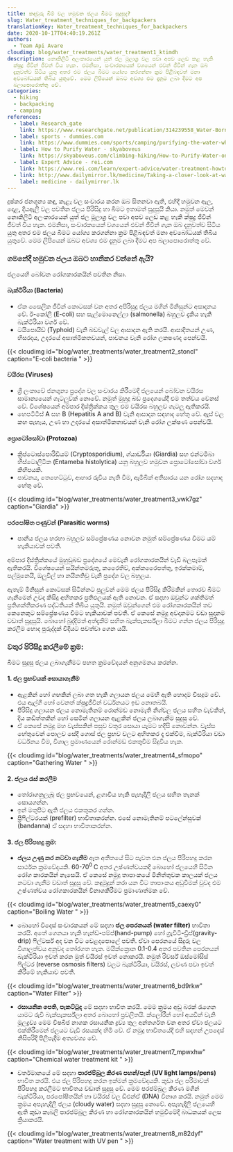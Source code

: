 ```yaml
---
title: කඳවුරු බිම් වල හමුවන ජලය බීමට සුදුසුද?
slug: Water_treatment_techniques_for_backpackers
translationKey: Water_treatment_techniques_for_backpackers
date: 2020-10-17T04:40:19.261Z
authors:
  - Team Api Avare
cloudimg: blog/water_treatments/water_treatment1_ktimdh
description: නොකිලිටි අලංකාරයෙන් යුත් ජල මූලාශ්‍ර වල පවා අපව ලෙඩ කළ හැකි
  ක්ෂුද්‍ර ජීවීන් ජීවත් විය හැක. එමනිසා, සංචාරකයෙක් වශයෙන් එවන් ජීවීන් ගැන ඔබ
  දැනුවත්ව සිටිය යුතු අතර එම ජලය බීමට යෝග්‍ය කරගන්නා ක්‍රම පිළීබඳවත් මනා
  අවබෝධයක් තිබිය යුතුවේ. මෙම ලිපියෙන් ඔබට අවශ්‍ය එම දැනුම ලබා දීමට අප
  බලාපොරොත්තු වේ.
categories:
  - hiking
  - backpacking
  - camping
references:
  - label: Research_gate
    link: https://www.researchgate.net/publication/314239558_Water-Borne_Diseases_and_the_Their_Challenges_in_the_Coastal_of_Ampara_District_in_Sri_Lanka#:~:text=The%20viruses%2C%20bacteria%2C%20parasites%2C,identified%20diseases%20in%20these%20areas.
  - label: sports - dummies.com
    link: https://www.dummies.com/sports/camping/purifying-the-water-while-camping/
  - label: How to Purify Water - skyaboveus
    link: https://skyaboveus.com/climbing-hiking/How-to-Purify-Water-on-a-Camping-or-Backpacking-Trip-Great-for-an-Emergency-too
  - label: Expert Advice - rei.com
    link: https://www.rei.com/learn/expert-advice/water-treatment-howto.html
  - link: http://www.dailymirror.lk/medicine/Taking-a-closer-look-at-waterborne-diseases/308-140607
    label: medicine - dailymirror.lk
---
```

දුෂ්කර ජනශූන්‍ය කඳු, කැළෑ වල සංචාරය කරන ඔබ සිතනවා ඇති, එහිදී හමුවන ඇල, දොළ, දියඇලි වල පවතින ජලය පිරිසිදු හා බීමට ඉතාමත් සුදුසුයි කියා. නමුත් මෙවන් නොකිලිටි අලංකාරයෙන් යුත් ජල මූලාශ්‍ර වල පවා අපව ලෙඩ කළ හැකි ක්ෂුද්‍ර ජීවීන් ජීවත් විය හැක. එමනිසා, සංචාරකයෙක් වශයෙන් එවන් ජීවීන් ගැන ඔබ දැනුවත්ව සිටිය යුතු අතර එම ජලය බීමට යෝග්‍ය කරගන්නා ක්‍රම පිළීබඳවත් මනා අවබෝධයක් තිබිය යුතුවේ. මෙම ලිපියෙන් ඔබට අවශ්‍ය එම දැනුම ලබා දීමට අප බලාපොරොත්තු වේ.

###  ගමනේදී හමුවන ජලය ඔබට හානිකර වන්නේ ඇයි?
ජලයෙහි බෝවන රෝගකාරකයින් පවතින නිසා. 
####  බැක්ටීරියා (Bacteria)
*  ඒක සෛලික ජීවීන් කොටසක් වන අතර අපිරිසුදු ජලය මගින් මිනිසුන්ට අසාදනය වේ. ඊ-කෝලි (E-coli) සහ සැල්මොනෙල්ලා (salmonella) බහුලව දැකිය හැකි බැක්ටීරියා වර්ග වේ.
*  ටයිපොයිඩ්  (Typhoid) වැනි බඩවැල් වල ආසාදන ඇති කරයි. ආසාදිතයන් උණ, හිසරදය, උදරයේ අසාත්මිකතවයන්, පාචනය වැනි රෝග ලකෂණද පෙන්වයි. 

{{< cloudimg id="blog/water_treatments/water_treatment2_stoncl" caption="E-coli bacteria " >}}
####  වයිරස (Viruses)
*  ශ්‍රී ලංකාවේ ජනශුන්‍ය ප්‍රදේශ වල සංචාරය කිරීමෙදී ජලයෙන් බෝවන වයිරස සාමාන්‍යයෙන් ගැටලුවක් නොවේ. නමුත් මුහුදු බඩ ප්‍රදෙශයේදී එම තත්වය වෙනස් වේ. විශේෂයෙන් අම්පාර දිස්ත්‍රික්කය තුල එම වයිරස බහුලව ගැටලු ඇතිකරයි. 
*  හෙපටිටීස් A සහ B (Hepatitis A and B) වැනි ආසාදන සඳහාද හේතු වේ. ඇස් වල කහ පැහැය, උණ හා උදරයේ අසාත්මිකතාවයන් වැනි රෝග ලක්ෂණ පෙන්වයි.

####  ප්‍රොටෝසෝවා (Protozoa)
*  ක්‍රිප්ටොස්පොරිඩියම් (Cryptosporidium), ග්යාර්ඩියා (Giardia) සහ එන්ටමීබා හිස්ටොලිටික (Entameba histolytica) යනු බහුලව හමුවන ප්‍රොටෝසෝවා වර්ග කිහිපයකි.
*  පාචනය, තෙහෙට්ටුව, ආහාර රුචිය නැති වීම, ඇමීබික් අතීසාරය යන රෝග සදහාද හේතු වේ.

{{< cloudimg id="blog/water_treatments/water_treatment3_vwk7gz" caption="Giardia" >}}
####  පරපෝෂිත පණුවන් (Parasitic worms) 
*  පානීය ජලය හරහා බහුලව සම්ප්‍රේෂණය නොවන නමුත් සම්ප්‍රේෂණය වීමට යම් හැකියාවක් පවතී.

අම්පාර දිස්ත්‍රික්කයේ මුහුඩුබඩ ප්‍රදේශයේ මෙවැනි රෝගකාරකයින් වැඩි බලපෑමක් ඇතිකරයි. විශේෂයෙන් සයින්තමරුතු, කරෛතිව්, අක්කරෛපත්තු, ඉරක්කමාම්, පල්මුනෙයි, ඔලුවිල් හා නයිනතිවු වැනි ප්‍රදේශ වල බහුලය.

ඇතැම් මිනිසුන් කොටසක් සිටින්නට පුලුවන් මෙම ජලය පිරිසිදු කිරීමකින් තොරව බීමට ගැනීමෙන් උවද කිසිදු අහිතකර ප්‍රතිඵලයක් ඇති නොවන. ඒ සදහා ඔවුන්ට ශක්තිමත් ප්‍රතිශක්තීකරණ පද්ධතියක් තිබිය යුතුයි. නමුත් ඔවුන්ගෙන් එම රෝගකාරකයින් තව කෙනෙකුට සම්ප්‍රේෂණය වීමට හැකියාවක් පවතී.
ඒ කෙසේ නමුදු අවදානමට වඩා සූදානම වඩාත් සුදුසුයි. බොහෝ බුද්දිමත් අත්දැකීම් සහිත බැක්පැකර්ස්ලා බීමට ගන්න ජලය පිරිසුදු කරලීම හොද පුරුද්දක් විදියට පවත්වා ගෙන යයි. 

###  වතුර පිරිසිදු කරලීමේ ක්‍රම:
බීමට සුදුසු ජලය ලබාගැනීමට පහත ක්‍රමවේදයන් අනුගමනය කරන්න.

####  1.	ජල ප්‍රභවයක් සොයාගැනීම 
*  ඇළකින් හෝ ගඟකින් ලබා ගත හැකි ගලායන ජලය මෙහි ඇති හොදම විසදුම වේ. එය ඇල්ගී හෝ වෙනත් ක්ෂුද්‍රජීවීන් වර්ධනයට ඉඩ නොතබයි.
*  පිරිසිදු ගලායන ජලය නොමැතිනම් රොන්මඩ නොමැති නිශ්චල ජලය සහිත වැවකින්, දිය කඩිත්තකින් හෝ සෙමින් ගලායන ඇළකින් ජලය ලබාගැනීම සුදුසු වේ.
*  ඒ කෙසේ නමුදු මහ වැස්සකින් පසුව වතුර සොයා යෑමට හදිසි නොවන්න. වැස්ස හේතුවෙන් පොලව සේදී ගොස් ජල ප්‍රභව වලට අහිතකර දෑ එක්වීම, බැක්ටීරියා වඩා වර්ධනය වීම, විශාල ප්‍රමාණයෙන් රොන්මඩ එකතුවීම සිදුවිය හැක. 

{{< cloudimg id="blog/water_treatments/water_treatment4_sfmopo" caption="Gathering Water " >}}
####  2.	ජලය රැස් කරලීම
*  තෝරාගනුලැබූ ජල ප්‍රභවයෙන්, ළගාවිය හැකි පැහැදිලි ජලය සහිත තැනක් සොයගන්න.
*  ඉන් මතුපිට ඇති ජලය එකතුකර ගන්න.
*  ප්‍රීෆිල්ටරයක් (prefilter) භාවිතාකරන්න. එසේ නොමැතිනම් පටලේන්සුවක් (bandanna) ඒ සදහා භාවිතාකරන්න.

####  3.	 ජල පිරිපහදු ක්‍රම:
*  **ජලය උණු කර නටවා ගැනීම** ඈත අතීතයේ සිට පැවත එන ජලය පිරිපහදු කරන සාර්ථක ක්‍රමවේදයකි. 60-70<sup>0 </sup>  C අතර උෂ්ණත්වයකදී බොහෝ ජලයෙහි සිටින රෝග කාරකයින් නැසෙයි. ඒ කෙසේ නමුදු තාපාංකයේ මිනිත්තුවක කාලයක් ජලය නටවා ගැනීම වඩාත් සුදුසු වේ. කඳුමුදුන් කරා යන විට තාපාංකය අඩුවීමක් වුවද එම උෂ්ණත්වය රෝගකාරකයින් විනාශකිරීමට ප්‍රමාණාත්මක වේ. 

{{< cloudimg id="blog/water_treatments/water_treatment5_caexy0" caption="Boiling Water " >}}
*  බොහෝ විදෙස් සංචාරකයන් මේ සදහා **ජල පෙරනයන් (water filter)** භාවිතා කරයි. අතේ ගෙනයා හැකි හෑන්ඩ්-පම්ප්(hand-pump) හෝ ග්‍රැවිටි-ඩ්‍රිප්(gravity-drip) ෆිල්ටර්ස් අද වන විට වෙළදපොලේ පවතී. ඒවා පෙරනයේ සිදුරු වල විශාලත්වය අනූවද තෝරගත හැක. මයික්ක්‍රොන 0.1-0.4 අතර පවතින පෙරනයන් බැක්ටීරියා ඉවත් කරන මුත් වයිරස් ඉවත් නොකරයි. නමුත් රිවර්ස් ඔස්මෝසිස් ෆිල්ටර (reverse osmosis filters) වලට බැක්ටීරියා, වයිරස්, ලවණ පවා ඉවත් කිරීමේ හැකියාව පවතී.

{{< cloudimg id="blog/water_treatments/water_treatment6_bd9rkw" caption="Water Filter" >}}
*  **රසායනික පෙති, පැකට්ටුද** මේ සදහා භාවිත කරයි. මෙම ක්‍රමය අඩු බරක් රැගෙන යාමට රුචි බැක්පැකර්ස්ලා අතර බොහෝ ප්‍රචලිතයි. ක්ලෝරීන් හෝ අයඩීන් වැනි මූලද්‍රව්‍ය මෙම විෂබීජ නාශක රසායනික ද්‍රව්‍ය තුල අන්තර්ගත වන අතර ඒවා ජලයට එක්කිරීමෙන් ජලයට වැඩි රසයක්ද හිමි වේ. ඒ නමුදු භාවිතයේදී එහි සදහන් උපදෙස් නිසිපරිදි පිලිපැදීම අත්‍යවශ්‍ය වේ.

{{< cloudimg id="blog/water_treatments/water_treatment7_mpwxhw" caption="Chemical water treatment kit   " >}}
*  වර්තමානයේ මේ සදහා **පාරජම්බුල කිරණ පහන්/පෑන් (UV light lamps/pens)** භාවිත කරයි. එය ජල පිරිපහදු කරන ඉක්මන් ක්‍රමවේදයකි. කුඩා ජල පරිමාවක් පිරිපහදු කරලීමට භාවිතය වඩාත් සුදුසු වේ. මෙම පරජම්බුල කිරණ මගින් බැක්ටීරියා, පරපෝෂිතයින් හා වයිරස් වල ඩිඑන්ඒ (DNA) විනාශ කරයි. නමුත් මෙම ක්‍රමය අපැහැදිලි ජලය (cloudy water) සදහා සුදුසු නොවේ. අපැහැදිලි ජලයෙහි ඇති කුඩා කැබලි පාරජම්බුල කිරණ හා රෝගකාරකයින් හමුවීමේදී බාධකයක් ලෙස ක්‍රියාකරයි.

{{< cloudimg id="blog/water_treatments/water_treatment8_m82dyf" caption="Water treatment with UV pen   " >}} 
